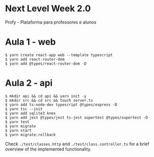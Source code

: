 # Next Level Week 2.0
Profy - Plataforma para professores e alunos

# Aula 1 - web
```shell
$ yarn create react-app web --template typescript
$ yarn add react-router-dom
$ yarn add @types/react-router-dom -D
```

# Aula 2 - api
```shell
$ mkdir api && cd api && yarn init -y
$ mkdir src && cd src && touch server.ts
$ yarn add ts-node-dev typescript @types/express -D
$ yarn tsc --init
$ yarn add sqlite3 knex 
$ yarn add jest @types/jest ts-jest supertest @types/supertest -D
$ yarn test
$ yarn migrate
$ yarn start
$ yarn migrate:rollback
```

Check `./test/classes.http` and `./test/class.controller.ts` for a brief overview of the implemented functionality.